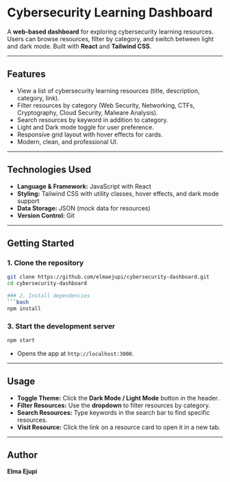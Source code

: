 # Cybersecurity Learning Dashboard

A **web-based dashboard** for exploring cybersecurity learning resources. Users can browse resources, filter by category, and switch between light and dark mode. Built with **React** and **Tailwind CSS**.

---

## Features

- View a list of cybersecurity learning resources (title, description, category, link).  
- Filter resources by category (Web Security, Networking, CTFs, Cryptography, Cloud Security, Malware Analysis).  
- Search resources by keyword in addition to category. 
- Light and Dark mode toggle for user preference.  
- Responsive grid layout with hover effects for cards.  
- Modern, clean, and professional UI.

---

## Technologies Used

- **Language & Framework:** JavaScript with React  
- **Styling:** Tailwind CSS with utility classes, hover effects, and dark mode support  
- **Data Storage:** JSON (mock data for resources)  
- **Version Control:** Git

---

## Getting Started

### 1. Clone the repository
```bash
git clone https://github.com/elmaejupi/cybersecurity-dashboard.git
cd cybersecurity-dashboard

### 2. Install dependencies
```bash
npm install
````

### 3. Start the development server

```bash
npm start
```

* Opens the app at `http://localhost:3000`.

---

## Usage

* **Toggle Theme:** Click the **Dark Mode / Light Mode** button in the header.
* **Filter Resources:** Use the **dropdown** to filter resources by category.
* **Search Resources:** Type keywords in the search bar to find specific resources.
* **Visit Resource:** Click the link on a resource card to open it in a new tab.

---

## Author

**Elma Ejupi** 

